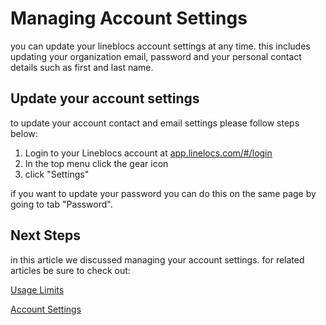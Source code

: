 # Managing Account Settings

you can update your lineblocs account settings at any time. this includes updating your organization email, password and your personal contact details such as first and last name.

## Update your account settings

to update your account contact and email settings please follow steps below:

1. Login to your Lineblocs account at [app.linelocs.com/#/login](http://app.lineblocs.com/#/login)
2. In the top menu click the gear icon
3. click "Settings"

if you want to update your password you can do this on the same page by going to tab "Password".

## Next Steps

in this article we discussed managing your account settings. for related articles be sure to check out:

[Usage Limits](http://lineblocs.com/resources/other-topics/usage-limits)

[Account Settings](http://lineblocs.com/resources/other-topics/account-settings)